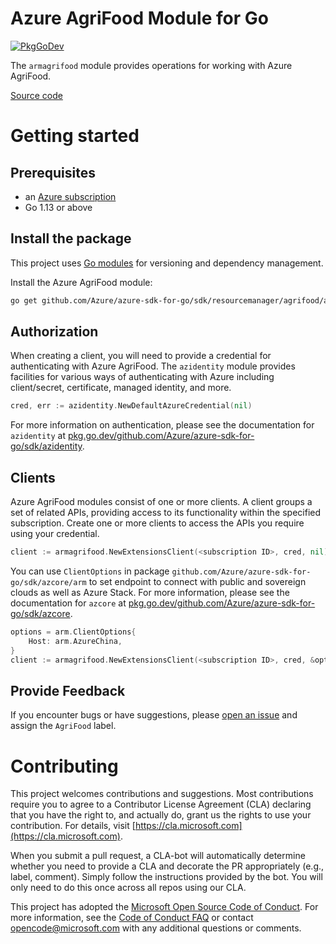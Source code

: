# Azure AgriFood Module for Go

[![PkgGoDev](https://pkg.go.dev/badge/github.com/Azure/azure-sdk-for-go/sdk/resourcemanager/agrifood/armagrifood)](https://pkg.go.dev/github.com/Azure/azure-sdk-for-go/sdk/resourcemanager/agrifood/armagrifood)

The `armagrifood` module provides operations for working with Azure AgriFood.

[Source code](https://github.com/Azure/azure-sdk-for-go/tree/main/sdk/resourcemanager/agrifood/armagrifood)

# Getting started

## Prerequisites

- an [Azure subscription](https://azure.microsoft.com/free/)
- Go 1.13 or above

## Install the package

This project uses [Go modules](https://github.com/golang/go/wiki/Modules) for versioning and dependency management.

Install the Azure AgriFood module:

```sh
go get github.com/Azure/azure-sdk-for-go/sdk/resourcemanager/agrifood/armagrifood
```

## Authorization

When creating a client, you will need to provide a credential for authenticating with Azure AgriFood.  The `azidentity` module provides facilities for various ways of authenticating with Azure including client/secret, certificate, managed identity, and more.

```go
cred, err := azidentity.NewDefaultAzureCredential(nil)
```

For more information on authentication, please see the documentation for `azidentity` at [pkg.go.dev/github.com/Azure/azure-sdk-for-go/sdk/azidentity](https://pkg.go.dev/github.com/Azure/azure-sdk-for-go/sdk/azidentity).

## Clients

Azure AgriFood modules consist of one or more clients. A client groups a set of related APIs, providing access to its functionality within the specified subscription. Create one or more clients to access the APIs you require using your credential.

```go
client := armagrifood.NewExtensionsClient(<subscription ID>, cred, nil)
```

You can use `ClientOptions` in package `github.com/Azure/azure-sdk-for-go/sdk/azcore/arm` to set endpoint to connect with public and sovereign clouds as well as Azure Stack. For more information, please see the documentation for `azcore` at [pkg.go.dev/github.com/Azure/azure-sdk-for-go/sdk/azcore](https://pkg.go.dev/github.com/Azure/azure-sdk-for-go/sdk/azcore).

```go
options = arm.ClientOptions{
    Host: arm.AzureChina,
}
client := armagrifood.NewExtensionsClient(<subscription ID>, cred, &options)
```

## Provide Feedback

If you encounter bugs or have suggestions, please
[open an issue](https://github.com/Azure/azure-sdk-for-go/issues) and assign the `AgriFood` label.

# Contributing

This project welcomes contributions and suggestions. Most contributions require
you to agree to a Contributor License Agreement (CLA) declaring that you have
the right to, and actually do, grant us the rights to use your contribution.
For details, visit [https://cla.microsoft.com](https://cla.microsoft.com).

When you submit a pull request, a CLA-bot will automatically determine whether
you need to provide a CLA and decorate the PR appropriately (e.g., label,
comment). Simply follow the instructions provided by the bot. You will only
need to do this once across all repos using our CLA.

This project has adopted the
[Microsoft Open Source Code of Conduct](https://opensource.microsoft.com/codeofconduct/).
For more information, see the
[Code of Conduct FAQ](https://opensource.microsoft.com/codeofconduct/faq/)
or contact [opencode@microsoft.com](mailto:opencode@microsoft.com) with any
additional questions or comments.